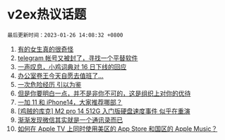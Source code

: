 # v2ex热议话题

`最后更新时间：2023-01-26 14:08:32 +0800`

1. [有的女生真的很奇怪](https://www.v2ex.com/t/910629)
1. [telegram 帐号又被封了，寻找一个平替软件](https://www.v2ex.com/t/910653)
1. [一声叹息，小鸡词典对 16 日下线的回应](https://www.v2ex.com/t/910656)
1. [办公室卷王今天自愿去值班了…](https://www.v2ex.com/t/910675)
1. [一次危险经历 引以为鉴](https://www.v2ex.com/t/910581)
1. [但是你要明白一点，并不是非你不可的，这是组织上对你的优待](https://www.v2ex.com/t/910582)
1. [一加 11 和 iPhone14，大家推荐哪部？](https://www.v2ex.com/t/910654)
1. [[鸡贼的库克] M2 pro 14 512G 入门版硬盘速度事件 似乎在重演](https://www.v2ex.com/t/910672)
1. [渐渐发现微信其实就是一个通讯录而已](https://www.v2ex.com/t/910603)
1. [如何在 Apple TV 上同时使用美区的 App Store 和国区的 Apple Music？](https://www.v2ex.com/t/910667)

